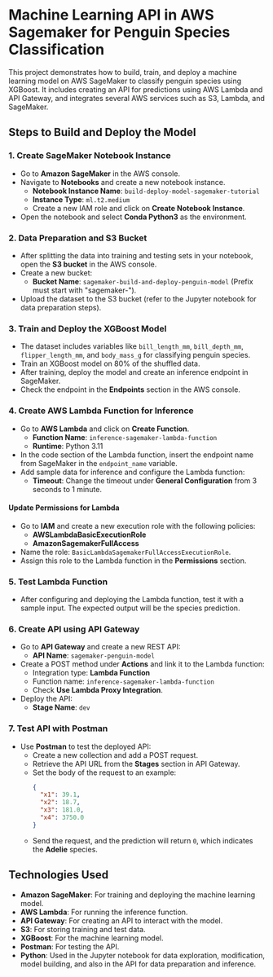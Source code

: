 # Machine Learning API in AWS Sagemaker for Penguin Species Classification

This project demonstrates how to build, train, and deploy a machine learning model on AWS SageMaker to classify penguin species using XGBoost. It includes creating an API for predictions using AWS Lambda and API Gateway, and integrates several AWS services such as S3, Lambda, and SageMaker.

## Steps to Build and Deploy the Model

### 1. Create SageMaker Notebook Instance
- Go to **Amazon SageMaker** in the AWS console.
- Navigate to **Notebooks** and create a new notebook instance.
  - **Notebook Instance Name**: `build-deploy-model-sagemaker-tutorial`
  - **Instance Type**: `ml.t2.medium`
  - Create a new IAM role and click on **Create Notebook Instance**.
- Open the notebook and select **Conda Python3** as the environment.

### 2. Data Preparation and S3 Bucket
- After splitting the data into training and testing sets in your notebook, open the **S3 bucket** in the AWS console.
- Create a new bucket:
  - **Bucket Name**: `sagemaker-build-and-deploy-penguin-model` (Prefix must start with "sagemaker-").
- Upload the dataset to the S3 bucket (refer to the Jupyter notebook for data preparation steps).

### 3. Train and Deploy the XGBoost Model
- The dataset includes variables like `bill_length_mm`, `bill_depth_mm`, `flipper_length_mm`, and `body_mass_g` for classifying penguin species.
- Train an XGBoost model on 80% of the shuffled data.
- After training, deploy the model and create an inference endpoint in SageMaker.
- Check the endpoint in the **Endpoints** section in the AWS console.

### 4. Create AWS Lambda Function for Inference
- Go to **AWS Lambda** and click on **Create Function**.
  - **Function Name**: `inference-sagemaker-lambda-function`
  - **Runtime**: Python 3.11
- In the code section of the Lambda function, insert the endpoint name from SageMaker in the `endpoint_name` variable.
- Add sample data for inference and configure the Lambda function:
  - **Timeout**: Change the timeout under **General Configuration** from 3 seconds to 1 minute.
  
#### Update Permissions for Lambda
- Go to **IAM** and create a new execution role with the following policies:
  - **AWSLambdaBasicExecutionRole**
  - **AmazonSagemakerFullAccess**
- Name the role: `BasicLambdaSagemakerFullAccessExecutionRole`.
- Assign this role to the Lambda function in the **Permissions** section.

### 5. Test Lambda Function
- After configuring and deploying the Lambda function, test it with a sample input. The expected output will be the species prediction.

### 6. Create API using API Gateway
- Go to **API Gateway** and create a new REST API:
  - **API Name**: `sagemaker-penguin-model`
- Create a POST method under **Actions** and link it to the Lambda function:
  - Integration type: **Lambda Function**
  - Function name: `inference-sagemaker-lambda-function`
  - Check **Use Lambda Proxy Integration**.
- Deploy the API:
  - **Stage Name**: `dev`

### 7. Test API with Postman
- Use **Postman** to test the deployed API:
  - Create a new collection and add a POST request.
  - Retrieve the API URL from the **Stages** section in API Gateway.
  - Set the body of the request to an example:
    ```json
    {
      "x1": 39.1,
      "x2": 18.7,
      "x3": 181.0,
      "x4": 3750.0
    }
    ```
  - Send the request, and the prediction will return `0`, which indicates the **Adelie** species.

## Technologies Used
- **Amazon SageMaker**: For training and deploying the machine learning model.
- **AWS Lambda**: For running the inference function.
- **API Gateway**: For creating an API to interact with the model.
- **S3**: For storing training and test data.
- **XGBoost**: For the machine learning model.
- **Postman**: For testing the API.
- **Python**: Used in the Jupyter notebook for data exploration, modification, model building, and also in the API for data preparation and inference.
